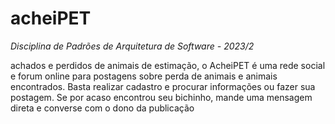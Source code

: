 # acheiPET
_Disciplina de Padrões de Arquitetura de Software - 2023/2_
<p>achados e perdidos de animais de estimação, o AcheiPET é uma rede social e forum online para postagens sobre perda de animais e animais encontrados. Basta realizar cadastro e procurar informações ou fazer sua postagem. Se por acaso encontrou seu bichinho, mande uma mensagem direta e converse com o dono da publicação</p>
